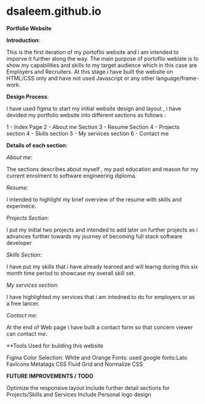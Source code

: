 # dsaleem.github.io
**Portfolio Website**

**Introduction**:

This is the first iteration of my portoflio website and i am intended to imporve it further along the way.
The main purpose of portoflio webiste is to show my capabilities and skills to my target audience which in this case are Employers and Recruiters. 
At this stage i have built the website on HTML/CSS only and have not used Javascript or any other language/frame-work.

**Design Process**:

I have used figma to start my initial website design and layout , i have devided my portfolio website into different sections as follows :

1 - Index Page 
2 - About me Section
3 - Resume Section
4 - Projects section
4 - Skills section
5 - My services section
6 - Contact me

**Details of each section**:

_About me:_

The sections describes about myself , my past education and reason for my current enrolment to software engineering diploma.

_Resume:_

I intended to highlight my brief overview of the resume with skills and experinece.


_Projects Section_:

I put my initial two projects and intended to add later on further projects as i advances further towards my journey of becoming full stack software developer


_Skills Section_:

I have put my skills that i have already learned and will learng during this six month time period to showcase my overall skill set.

_My services section_:

I have highlighted my services that i am intedned to do for employers or as a free lancer.

_Contact me_:

At the end of Web page i have built a contact form so that concern viewer can contact me.

**Tools Used for building this website

Figma
Color Selection: White and Orange
Fonts: used google fonts:Lato
FavIcons
Metatags
CSS Fluid Grid and Normalize CSS

**FUTURE IMPROVEMENTS / TODO**

Optimize the responsive layout
Include further detail sections for Projects/Skills and Services
Include Personal logo design


